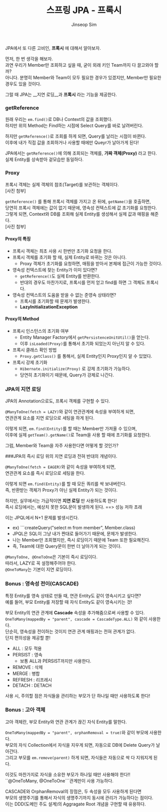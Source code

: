 ﻿---
layout: post
title: "스프링 JPA - 프록시"
categories: Springboot
tags: [java]
author:
  - Jinseop Sim
toc: true
---
JPA에서 또 다른 고비인, __프록시__ 에 대해서 알아보자.  

먼저, 한 번 생각을 해보자.  
과연 우리가 Member만 조회하고 싶을 때, 굳이 외래 키인 Team까지 다 끌고와야 할까?  
아니다. 분명히 Member와 Team이 모두 필요한 경우가 있겠지만, Member만 필요한 경우도 있을 것이다.  

그럴 때 JPA는 __지연 로딩__과 __프록시__ 라는 기능을 제공한다.  

### getReference
원래 우리는 ```em.find()```로 DB나 Context의 값을 조회했다.  
하지만 위의 Method는 Find하는 시점에 Select Query를 바로 날려버린다.  

하지만 ```getReference()```로 조회를 하게 되면, Query를 날리는 시점이 바뀐다.  
이후에 내가 직접 값을 조회하거나 사용할 때에만 Queyr가 날아가게 된다!  

JPA에서는 ```getReference()```에 의해 조회되는 객체를, __가짜 객체(Proxy)__ 라고 한다.  
실제 Entity를 상속받아 겉모습만 동일하다.  

### Proxy
프록시 객체는 실제 객체의 참조(Target)를 보관하는 객체이다.  
[사진 첨부]  

```getReference()``` 를 통해 프록시 객체를 가지고 온 뒤에, ```getName()```을 호출하면,  
당연히 프록시 객체에는 값이 없기 때문에, 영속성 컨텍스트에 값 초기화를 요청한다.  
그렇게 되면, Context와 DB를 조회해 실제 Entity를 생성해서 실제 값과 매핑을 해준다.  
[사진 첨부]  

#### Proxy의 특징
- 프록시 객체는 최초 사용 시 한번만 초기화 요청을 한다.
- 프록시 객체를 초기화 할 때, 실제 Entity로 바뀌는 것은 아니다.
  - Proxy 객체가 초기화를 요청하면, 매핑을 받아서 본체에 접근이 가능한 것이다.
- 영속성 컨텍스트에 찾는 Entity가 이미 있다면?
  - ```getReference()```도 실제 Entity를 반환한다.
  - 반대의 경우도 마찬가지로, 프록시를 먼저 얻고 find를 하면 그 객체도 프록시다.
- 영속성 컨텍스트의 도움을 받을 수 없는 준영속 상태라면?  
  - 프록시를 초기화할 때 문제가 발생한다. 
  - __LazyInitializationException__

#### Proxy의 Method
- 프록시 인스턴스의 초기화 여부
  - Entity Manager Factory에서 ```getPersistenceUnitUtil()```을 얻는다.
  - 이후 ```isLoaded(Proxy)```를 통해서 초기화 되었는지 아닌지 알 수 있다.
- 프록시 클래스 확인 방법
  - ```Proxy.getClass()``` 를 통해서, 실제 Entity인지 Proxy인지 알 수 있었다.
- 프록시 강제 초기화
  - ```Hibernate.initialize(Proxy)``` 로 강제 초기화가 가능하다.
  - 당연히 초기화이기 때문에, Query가 강제로 나간다.

### JPA의 지연 로딩
JPA의 Annotation으로도, 프록시 객체를 구현할 수 있다.  

```@ManyToOne(fetch = LAZY)```와 같이 연관관계에 속성을 부여하게 되면,  
연관관계 요소를 지연 로딩으로 세팅을 하게 된다.  

이렇게 되면, ```em.find(Entity)```를 할 때는 Member만 가져올 수 있으며,  
이후에 실제 ```getTeam().getName()```로 Team을 사용 할 때에 초기화를 요청한다.  

그럼, Member와 Team을 자주 사용한다면 어떻게 할 것인가?  

###JPA의 즉시 로딩
위의 지연 로딩과 전혀 반대의 개념이다.  

```@ManyToOne(fetch = EAGER)```와 같이 속성을 부여하게 되면,  
연관관계 요소를 즉시 로딩으로 세팅을 한다.  

이렇게 되면 ```em.find(Entity)```를 할 때 모든 쿼리를 싹 보내버린다.  
즉, 반환받는 객체가 Proxy가 아닌 실제 Entity가 되는 것이다.  

하지만, 실무에서는 가급적이면 __지연 로딩__ 만 사용하도록 한다!  
즉시 로딩에서는, 예상치 못한 SQL문이 발생하게 된다. ==> 성능 저하 초래  

이는 JPQL에서 N+1 문제를 발생시킨다.
- ex) ```createQuery("select m from member", Member.class)
- JPQL은 SQL이 그냥 내가 짠대로 들어가기 때문에, 문제가 발생한다.
- 나는 Member만 조회했지만, 즉시 로딩이기 때문에 Team 또한 필요해진다.
- 즉, Team에 대한 Query문이 한번 더 날아가게 되는 것이다.  

```@ManyToOne, @OneToOne```은 기본이 즉시 로딩이다.  
따라서, LAZY로 꼭 설정해주어야 한다.  
```@OneToMany```는 기본이 지연 로딩이다.  

### Bonus : 영속성 전이(CASCADE)
특정 Entity를 영속 상태로 만들 때, 연관 Entity도 같이 영속시키고 싶다면?  
예를 들어, 부모 Entity를 저장할 때 자식 Entity도 같이 영속시키는 것!  

부모 Entity의 연관 관계에 __Cascade__ 속성을 추가해줌으로써 사용할 수 있다.  
```OneToMany(mappedBy = "parent", cascade = CascadeType.ALL)``` 와 같이 사용한다.  
단순히, 영속성을 전이하는 것이지 연관 관계 매핑과는 전혀 관계가 없다.  
단지 편의성을 제공할 뿐!  

- ALL : 모두 적용
- PERSIST : 영속
  - 보통 ALL과 PERSIST까지만 사용한다.
- REMOVE : 삭제
- MERGE : 병합
- REFRESH : 리프레시
- DETACH : DETACH

사용 시, 주의할 점은 자식들을 관리하는 부모가 단 하나일 때만 사용하도록 한다!  

### Bonus : 고아 객체
고아 객체란, 부모 Entity와 연관 관계가 끊긴 자식 Entity를 말한다.  

```OneToMany(mappedBy = "parent", orphanRemoval = true)```와 같이 부모에 사용한다.  
부모의 자식 Collection에서 자식을 지우게 되면, 자동으로 DB에 Delete Query가 날아간다.  
그리고 부모를 ```em.remove(parent)``` 하게 되면, 자식들은 자동으로 싹 다 지워지게 된다.  

이것도 마찬가지로 자식을 소유한 부모가 하나일 때만 사용해야 한다!!  
``@OneToMany, @OneToOne```관계만이 사용 가능하다.  

CASCADE와 OrphanRemoval의 장점은, 두 속성을 모두 사용하게 된다면  
부모의 생명주기를 통해서 자식의 생명주기까지 동시에 관리가 가능하다는 점이다.  
이는 DDD(도메인 주도 설계)의 Aggragate Root 개념을 구현할 때 유용하다.  